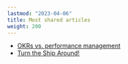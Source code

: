 ```yaml
---
lastmod: "2023-04-06"
title: Most shared articles
weight: 200
---
```


* [OKRs vs. performance management](/transformation/okrs-vs-performance-management/)
* [Turn the Ship Around!](/leadership/turn-the-ship-around-l-david-marquet/)
